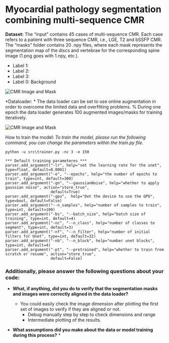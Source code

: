 # Myocardial pathology segmentation combining multi-sequence CMR


**Dataset:** The “input"   contains  45 cases of multi-sequence CMR. Each case refers to a patient with three sequence CMR, i.e., LGE, T2 and bSSFP CMR.
The “masks” folder contains 20 .npy files, where each mask represents the segmentation map of the discs and vertebrae for the corresponding spine image (1.png goes with 1.npy, etc.). 

* Label 1: 
* Label 2:  
* Label 3:  
* Label 0: Background


![CMR Image and Mask](images_example/.PNG)

*Dataloader: *
The data loader can be set to use online augmentation in order to overcome the limited data and overfitting problems. 
% During one epoch the data loader generates 100 augmented images/masks for training iteratively. 

![CMR Image and Mask](images_example/.PNG)

How to train the model:
_To train the model, please run the following command, you can change the parameters within the train.py file._

    python -u src\trainer.py -nc 3 -e 150
    
    *** Default training parameteres ***
    parser.add_argument("-lr", help="set the learning rate for the unet", type=float, default=0.0001)
    parser.add_argument("-e", "--epochs", help="the number of epochs to train", type=int, default=300)
    parser.add_argument("-gn", "--gaussianNoise", help="whether to apply gaussian noise", action="store_true",
                        default=True)
    parser.add_argument("-gpu",  help="Det the device to use the GPU", type=bool, default=False)
    parser.add_argument("--n_samples", help="number of samples to train", type=int, default=100)
    parser.add_argument("-bs", "--batch_size", help="batch size of training", type=int, default=4)
    parser.add_argument("-nc", "--n_class", help="number of classes to segment", type=int, default=3)
    parser.add_argument("-nf", "--n_filter", help="number of initial filters for Unet", type=int, default=32)
    parser.add_argument("-nb", "--n_block", help="number unet blocks", type=int, default=4)
    parser.add_argument("-pt", "--pretrained", help="whether to train from scratch or resume", action="store_true",
                        default=False)
                        

### Additionally, please answer the following questions about your code:

* __What, if anything, did you do to verify that the segmentation masks and images were correctly aligned in the data loader?__
  * You could easily check the image dimension after plotting the first set of images to verify if they are aligned or not.
     * Debug manually step by step to check dimensions and range 
     * Intermediate plotting of the results.

* __What assumptions did you make about the data or model training during this process?__
  * 
